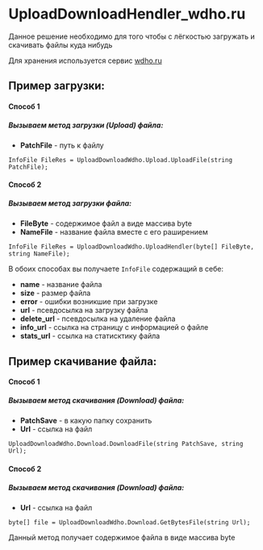 # UploadDownloadHendler_wdho.ru
Данное решение необходимо для того чтобы с лёгкостью загружать и скачивать файлы куда нибудь

Для хранения используется сервис [wdho.ru](https://wdho.ru/)

## Пример загрузки:
#### Способ 1
##### Вызываем метод загрузки (Upload) файла:
* <b>PatchFile</b> - путь к файлу

 `InfoFile FileRes = UploadDownloadWdho.Upload.UploadFile(string PatchFile);`
 
 #### Способ 2
 ##### Вызываем метод загрузки файла:
 * <b>FileByte</b> - содержимое файл а виде массива byte
 * <b>NameFile</b> - название файла вместе с его раширением
 
 `InfoFile FileRes = UploadDownloadWdho.UploadHendler(byte[] FileByte, string NameFile);`
 
В обоих способах вы получаете `InfoFile` содержащий в себе:
 * <b>name</b> - название файла
 * <b>size</b> - размер файла
 * <b>error</b> - ошибки возникшие при загрузке
 * <b>url</b> - псевдосылка на загрузку файла
 * <b>delete_url</b> - псевдосылка на удаление файла
 * <b>info_url</b> - ссылка на страницу с информацией о файле
 * <b>stats_url</b> - ссылка на статисктику файла

## Пример скачивание файла:
#### Способ 1
##### Вызываем метод скачивания (Download) файла:
* <b>PatchSave</b> - в какую папку сохранить
* <b>Url</b> - ссылка на файл

`UploadDownloadWdho.Download.DownloadFile(string PatchSave, string Url);`

#### Способ 2
##### Вызываем метод скачивания (Download) файла:
* <b>Url</b> - ссылка на файл

`byte[] file = UploadDownloadWdho.Download.GetBytesFile(string Url);`

Данный метод получает содержимое файла в виде массива byte

